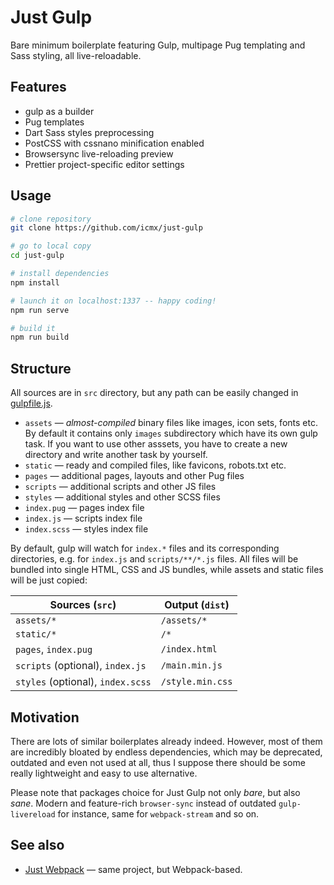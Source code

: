 # Just Gulp

Bare minimum boilerplate featuring Gulp, multipage Pug templating and Sass styling, all live-reloadable.

## Features

  - gulp as a builder
  - Pug templates
  - Dart Sass styles preprocessing
  - PostCSS with cssnano minification enabled
  - Browsersync live-reloading preview
  - Prettier project-specific editor settings

## Usage

```sh
# clone repository
git clone https://github.com/icmx/just-gulp

# go to local copy
cd just-gulp

# install dependencies
npm install

# launch it on localhost:1337 -- happy coding!
npm run serve

# build it
npm run build
```

## Structure

All sources are in `src` directory, but any path can be easily changed in [gulpfile.js](gulpfile.js).

  - `assets` — *almost-compiled* binary files like images, icon sets, fonts etc. By default it contains only `images` subdirectory which have its own gulp task. If you want to use other asssets, you have to create a new directory and write another task by yourself.
  - `static` — ready and compiled files, like favicons, robots.txt etc.
  - `pages` — additional pages, layouts and other Pug files
  - `scripts` — additional scripts and other JS files
  - `styles` — additional styles and other SCSS files
  - `index.pug` — pages index file
  - `index.js` — scripts index file
  - `index.scss` — styles index file

By default, gulp will watch for `index.*` files and its corresponding directories, e.g. for `index.js` and `scripts/**/*.js` files. All files will be bundled into single HTML, CSS and JS bundles, while assets and static files will be just copied:

| Sources (`src`)                   | Output (`dist`)  |
| --------------------------------- | ---------------- |
| `assets/*`                        | `/assets/*`      |
| `static/*`                        | `/*`             |
| `pages`, `index.pug`              | `/index.html`    |
| `scripts` (optional), `index.js`  | `/main.min.js`   |
| `styles` (optional), `index.scss` | `/style.min.css` |

## Motivation

There are lots of similar boilerplates already indeed. However, most of them are incredibly bloated by endless dependencies, which may be deprecated, outdated and even not used at all, thus I suppose there should be some really lightweight and easy to use alternative.

Please note that packages choice for Just Gulp not only *bare*, but also *sane*. Modern and feature-rich `browser-sync` instead of outdated `gulp-livereload` for instance, same for `webpack-stream` and so on.

## See also

  - [Just Webpack](https://github.com/icmx/just-webpack) — same project, but Webpack-based.
